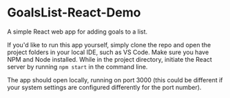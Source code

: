 # GoalsList-React-Demo
A simple React web app for adding goals to a list.

If you'd like to run this app yourself, simply clone the repo and open the project folders in your local IDE, such as VS Code.
Make sure you have NPM and Node installed. While in the project directory, initiate the React server by running `npm start` in the command line.

The app should open locally, running on port 3000 (this could be different if your system settings are configured differently for the port number).
